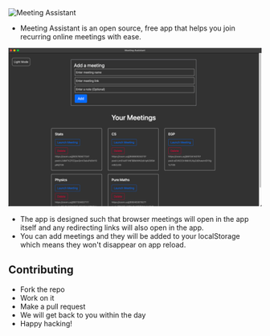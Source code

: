 <img alt="Meeting Assistant" src="https://github.com/virejdasani/MeetingAssistant/blob/master/Assets/meetingAssistantLogo.png?raw=true" width="256" height="256" />

- Meeting Assistant is an open source, free app that helps you join recurring online meetings with ease.


![MeetingAssistantScreenshot](https://github.com/virejdasani/MeetingAssistant/blob/master/Assets/meetingAssistantSC.png?raw=true)


- The app is designed such that browser meetings will open in the app itself and any redirecting links will also open in the app.
- You can add meetings and they will be added to your localStorage which means they won't disappear on app reload.


## Contributing
- Fork the repo
- Work on it
- Make a pull request
- We will get back to you within the day
- Happy hacking!
